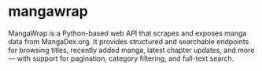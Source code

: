 # mangawrap
MangaWrap is a Python-based web API that scrapes and exposes manga data from MangaDex.org. It provides structured and searchable endpoints for browsing titles, recently added manga, latest chapter updates, and more — with support for pagination, category filtering, and full-text search.
